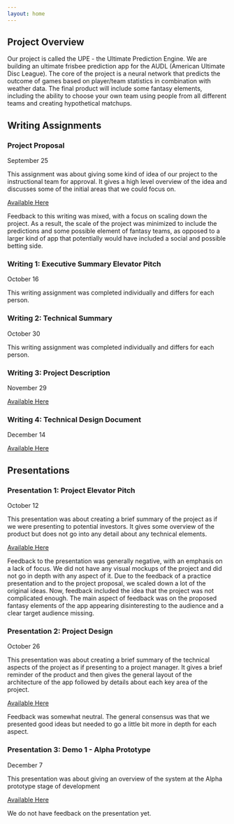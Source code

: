 ```yaml
---
layout: home
---
```


## Project Overview

Our project is called the UPE - the Ultimate Prediction Engine. We are building an ultimate frisbee prediction app for the AUDL (American Ultimate Disc League). The core of the project is a neural network that predicts the outcome of games based on player/team statistics in combination with weather data. The final product will include some fantasy elements, including the ability to choose your own team using people from all different teams and creating hypothetical matchups.

## Writing Assignments

### Project Proposal
September 25

This assignment was about giving some kind of idea of our project to the instructional team for approval. It gives a high level overview of the idea and discusses some of the initial areas that we could focus on.

<a href="docs/assets/proposal.pdf" target="_blank">Available Here</a>

Feedback to this writing was mixed, with a focus on scaling down the project. As a result, the scale of the project was minimized to include the predictions and some possible element of fantasy teams, as opposed to a larger kind of app that potentially would have included a social and possible betting side.

### Writing 1: Executive Summary Elevator Pitch
October 16

This writing assignment was completed individually and differs for each person.

### Writing 2: Technical Summary
October 30

This writing assignment was completed individually and differs for each person.

### Writing 3: Project Description
November 29

<a href="docs/assets/writing3.pdf" target="_blank">Available Here</a>

### Writing 4: Technical Design Document
December 14

<a href="docs/assets/writing4.pdf" target="_blank">Available Here</a>

## Presentations

### Presentation 1: Project Elevator Pitch
October 12

This presentation was about creating a brief summary of the project as if we were presenting to potential investors. It gives some overview of the product but does not go into any detail about any technical elements.

<a href="docs/assets/pres1.pdf" target="_blank">Available Here</a>

Feedback to the presentation was generally negative, with an emphasis on a lack of focus. We did not have any visual mockups of the project and did not go in depth with any aspect of it. Due to the feedback of a practice presentation and to the project proposal, we scaled down a lot of the original ideas. Now, feedback included the idea that the project was not complicated enough. The main aspect of feedback was on the proposed fantasy elements of the app appearing disinteresting to the audience and a clear target audience missing.

### Presentation 2: Project Design
October 26

This presentation was about creating a brief summary of the technical aspects of the project as if presenting to a project manager. It gives a brief reminder of the product and then gives the general layout of the architecture of the app followed by details about each key area of the project.

<a href="docs/assets/pres2.pdf" target="_blank">Available Here</a>

Feedback was somewhat neutral. The general consensus was that we presented good ideas but needed to go a little bit more in depth for each aspect. 

### Presentation 3: Demo 1 - Alpha Prototype
December 7

This presentation was about giving an overview of the system at the Alpha prototype stage of development

<a href="docs/assets/pres3.pdf" target="_blank">Available Here</a>

We do not have feedback on the presentation yet.